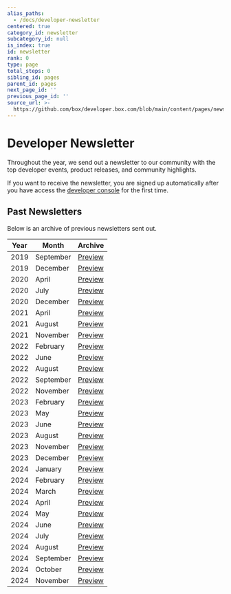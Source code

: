 ```yaml
---
alias_paths:
  - /docs/developer-newsletter
centered: true
category_id: newsletter
subcategory_id: null
is_index: true
id: newsletter
rank: 0
type: page
total_steps: 0
sibling_id: pages
parent_id: pages
next_page_id: ''
previous_page_id: ''
source_url: >-
  https://github.com/box/developer.box.com/blob/main/content/pages/newsletter/index.md
---
```

# Developer Newsletter

Throughout the year, we send out a newsletter to our community with the top
developer events, product releases, and community highlights.

If you want to receive the newsletter, you are signed up automatically after
you have access the [developer console][dc] for the first time.

## Past Newsletters

Below is an archive of previous newsletters sent out.

| Year | Month     | Archive                     |
| ---- | --------- | --------------------------- |
| 2019 | September | [Preview][download-2019-q3] |
| 2019 | December  | [Preview][download-2019-q4] |
| 2020 | April     | [Preview][download-2020-q1] |
| 2020 | July      | [Preview][download-2020-q2] |
| 2020 | December  | [Preview][download-2020-q4] |
| 2021 | April     | [Preview][download-2021-q1] |
| 2021 | August    | [Preview][download-2021-q3] |
| 2021 | November  | [Preview][download-2021-q4] |
| 2022 | February  | [Preview][download-2022-q1] |
| 2022 | June      | [Preview][download-2022-q2] |
| 2022 | August    | [Preview][download-2022-q3] |
| 2022 | September | [Preview][download-2022-se] |
| 2022 | November  | [Preview][download-2022-q4] |
| 2023 | February  | [Preview][download-2023-q1] |
| 2023 | May       | [Preview][download-2023-q2] |
| 2023 | June      | [Preview][download-2023-se] |
| 2023 | August    | [Preview][download-2023-q3] |
| 2023 | November  | [Preview][download-2023-q4] |
| 2023 | December  | [Preview][download-2023-dec]|
| 2024 | January   | [Preview][download-2024-jan]|
| 2024 | February  | [Preview][download-2024-feb]|
| 2024 | March     | [Preview][download-2024-mar]|
| 2024 | April     | [Preview][download-2024-apr]|
| 2024 | May       | [Preview][download-2024-may]|
| 2024 | June      | [Preview][download-2024-jun]|
| 2024 | July      | [Preview][download-2024-jul]|
| 2024 | August    | [Preview][download-2024-aug]|
| 2024 | September | [Preview][download-2024-sep]|
| 2024 | October   | [Preview][download-2024-oct]|
| 2024 | November   | [Preview][download-2024-nov]|

[dc]: https://cloud.app.box.com/developers/console
[download-2019-q3]: https://cloud.box.com/s/m7i1r21wudyl2cjnhotgvggou36w8rbx
[download-2019-q4]: https://cloud.box.com/s/55khsung9j7ypzf47uh5e47nwqqyn2gh
[download-2020-q1]: https://cloud.box.com/s/fal9cbf3072hkmq1d2me80e8rvxho3mo
[download-2020-q2]: https://cloud.box.com/s/gdspcda2me3lsa8b2n52ka5xwzypur2v
[download-2020-q4]: https://cloud.box.com/s/kt2cwk8ntj4no0j3ejk2wlzflcj3ori5
[download-2021-q1]: https://cloud.box.com/s/tskx1hdq1i3c7bwsc6d1eh7s3s52tfdc
[download-2021-q3]: https://cloud.box.com/s/wpy2nggmntwegdpju051lt3f7eqq9yyk
[download-2021-q4]: https://cloud.box.com/s/9nlst42j6cmaazoa9tly0vk7g6djoyrr
[download-2022-q1]: https://cloud.box.com/s/r4hntot5sml9vixanwfj3w8qjj44so2e
[download-2022-q2]: https://cloud.box.com/s/e9mavlgv13khwxerc23s5qxttvkyllsm
[download-2022-q3]: https://cloud.box.com/s/vbxxquykpqnba9hxs25cixqj1jnn2yk0
[download-2022-se]: https://cloud.box.com/s/hu1kzz0b2vq8oj92bppp6q81jww1vgf8
[download-2022-q4]: https://cloud.box.com/s/t78gw1xchnttuaj3hggq1lkas5nnn5hc
[download-2023-q1]: https://cloud.box.com/s/lv72h8po58pci946e3fxoknvr17wihuh
[download-2023-q2]: https://cloud.box.com/s/mjbim2keaxf5yalve6yxeihvttw749cq
[download-2023-se]: https://cloud.box.com/s/jgt1wos3weang3bbls8qxpwphxehrnhz
[download-2023-q3]: https://cloud.box.com/s/m479zexse7mbh1tx1et3hucmczc4dctc
[download-2023-q4]: https://cloud.box.com/s/jb2v270xqyn72se2yqmb5m09hd31gebp
[download-2023-dec]: https://cloud.box.com/s/rt0b6uif2xjw9fj8o409u4j2miarq4xr
[download-2024-jan]: https://cloud.box.com/s/wo8tyu8c4yzv5ednqt4hyu8cdczkeyag
[download-2024-feb]: https://cloud.box.com/s/u8ery7it0bh8apecb3rablbb04e29m4b
[download-2024-mar]: https://cloud.box.com/s/sg103gn31hfydf5in7cv6gwemk87ek2b
[download-2024-apr]: https://cloud.box.com/s/2bmiwunq2pxnee78l0c1wh755qmdwnjd
[download-2024-may]: https://cloud.box.com/s/wp63cq1o6qglsebhf740vix3cu4jiqbp
[download-2024-jun]: https://cloud.box.com/s/yoks42gesfqggwdbudj4pjjn9vcijcm4
[download-2024-jul]: https://cloud.box.com/s/0f2j426ylna441pcnv7gtpgaymsfrs8c
[download-2024-aug]: https://cloud.box.com/s/yo148etyhkg8q0qqdfzm88w73rp7z25o
[download-2024-sep]: https://cloud.box.com/s/00xnegyvme78z3ii95iehnl1grvm9qp0
[download-2024-oct]: https://cloud.box.com/s/etv2k77icxmt4jsfmb86g4tlubcohm2y
[download-2024-nov]: https://cloud.box.com/s/2lxixeatcg6tdmc5rchheit6mpw3r582